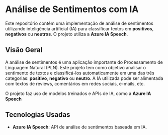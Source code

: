 # Análise de Sentimentos com IA

Este repositório contém uma implementação de análise de sentimentos utilizando inteligência artificial (IA) para classificar textos em **positivos**, **negativos** ou **neutros**. O projeto utiliza a **Azure IA Speech**.


## Visão Geral

A análise de sentimentos é uma aplicação importante do Processamento de Linguagem Natural (PLN). Este projeto tem como objetivo analisar o sentimento de textos e classificá-los automaticamente em uma das três categorias: **positivo**, **negativo** ou **neutro**. A IA utilizada pode ser alimentada com textos de reviews, comentários em redes sociais, e-mails, etc.

O projeto faz uso de modelos treinados e APIs de IA, como a **Azure IA Speech** 

## Tecnologias Usadas

- **Azure IA Speech**: API de análise de sentimentos baseada em IA.
  

